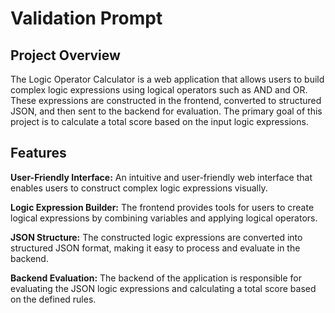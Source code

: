 # Validation Prompt

## Project Overview
The Logic Operator Calculator is a web application that allows users to build complex logic expressions using logical operators such as AND and OR. These expressions are constructed in the frontend, converted to structured JSON, and then sent to the backend for evaluation. The primary goal of this project is to calculate a total score based on the input logic expressions.

## Features
**User-Friendly Interface:** An intuitive and user-friendly web interface that enables users to construct complex logic expressions visually.

**Logic Expression Builder:** The frontend provides tools for users to create logical expressions by combining variables and applying logical operators.

**JSON Structure:** The constructed logic expressions are converted into structured JSON format, making it easy to process and evaluate in the backend.

**Backend Evaluation:** The backend of the application is responsible for evaluating the JSON logic expressions and calculating a total score based on the defined rules.

